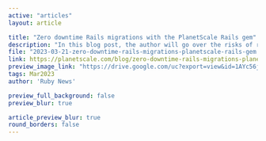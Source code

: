 ```yaml
---
active: "articles"
layout: article

title: "Zero downtime Rails migrations with the PlanetScale Rails gem"
description: "In this blog post, the author will go over the risks of running Rails schema migrations directly on your production database and teach you how to set up a workflow that mitigates those risks."
file: "2023-03-21-zero-downtime-rails-migrations-planetscale-rails-gem.md"
link: https://planetscale.com/blog/zero-downtime-rails-migrations-planetscale-rails-gem 
preview_image_link: "https://drive.google.com/uc?export=view&id=1AYc56jrJ2lf50fBHm8HlVHpoGHnfPXMr"
tags: Mar2023
author: 'Ruby News'

preview_full_background: false
preview_blur: true

article_preview_blur: true
round_borders: false
---
```

